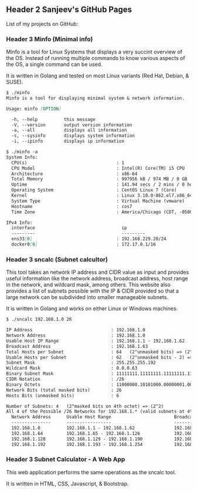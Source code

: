 ## Header 2 Sanjeev's GitHub Pages

List of my projects on GitHub:

### Header 3 Minfo (Minimal info)

Minfo is a tool for Linux Systems that displays a very succint overview of the OS.
Instead of running multiple commands to know various aspects of the OS, a single 
command can be used.

It is written in Golang and tested on most Linux variants (Red Hat, Debian, & SUSE).

```markdown
$ ./minfo
Minfo is a tool for displaying minimal system & network information.

Usage: minfo [OPTION]

  -h, --help          this message
  -V, --version       output version information
  -a, --all           displays all information
  -s, --sysinfo       displays system information
  -i, --ipinfo        displays ip information

$ ./minfo -a
System Info:
  CPU(s)                                  : 1
  CPU Model                               : Intel(R) Core(TM) i5 CPU       M 480  @ 2.67GHz
  Architecture                            : x86-64
  Total Memory                            : 997956 kB / 974 MB / 0 GB
  Uptime                                  : 141.94 secs / 2 mins / 0 hours / 0 days
  Operating System                        : CentOS Linux 7 (Core)
  Kernel                                  : Linux 3.10.0-862.el7.x86_64
  System Type                             : Virtual Machine (vmware)
  Hostname                                : cos7
  Time Zone                               : America/Chicago (CDT, -0500)

IPv4 Info:
  interface                                 ip
  ---------                                 ---------
  ens33[0]                                : 192.168.229.20/24
  docker0[0]                              : 172.17.0.1/16

```


### Header 3 sncalc (Subnet calcultor)

This tool takes an network IP address and CIDR value as input and provides useful 
information like the network address, broadcast address, host range in the network, 
and wildcard mask, among others. This website also provides a list of subnets possible 
with the IP & CIDR provided so that a large network can be subdivided into smaller 
manageable subnets.

It is written in Golang and works on either Linux or Windows machines.

```markdown
$ ./sncalc 192.168.1.0 26

IP Address                              : 192.168.1.0
Network Address                         : 192.168.1.0
Usable Host IP Range                    : 192.168.1.1 - 192.168.1.62
Broadcast Address                       : 192.168.1.63
Total Hosts per Subnet                  : 64   (2^unmasked bits) => (2^6)
Usable Hosts per Subnet                 : 62   (2^unmasked bits - 2) => (2^6 - 2)
Subnet Mask                             : 255.255.255.192
Wildcard Mask                           : 0.0.0.63
Binary Subnet Mask                      : 11111111.11111111.11111111.11000000
CIDR Notation                           : /26
Binary Octets                           : 11000000.10101000.00000001.00000000
Network Bits (total masked bits)        : 26
Hosts Bits (unmasked bits)              : 6

Number of Subnets: 4   (2^masked bits on 4th octet) => (2^2)
All 4 of the Possible /26 Networks for 192.168.1.* (valid subnets at 4th octet):
  Network Address      Usable Host Range                        Broadcast Address
  ---------------      -----------------                        -----------------
  192.168.1.0          192.168.1.1 - 192.168.1.62               192.168.1.63 [current]
  192.168.1.64         192.168.1.65 - 192.168.1.126             192.168.1.127
  192.168.1.128        192.168.1.129 - 192.168.1.190            192.168.1.191
  192.168.1.192        192.168.1.193 - 192.168.1.254            192.168.1.255

```

### Header 3 Subnet Calculator - A Web App

This web application performs the same operations as the sncalc tool.

It is written in HTML, CSS, Javascript, & Bootstrap.



